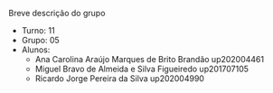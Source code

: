 
Breve descrição do grupo

* Turno: 11
* Grupo: 05
* Alunos:
    - Ana Carolina Araújo Marques de Brito Brandão up202004461 
    - Miguel Bravo de Almeida e Silva Figueiredo up201707105
    - Ricardo Jorge Pereira da Silva up202004990
